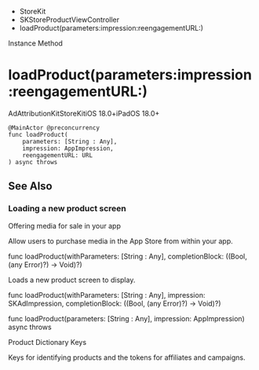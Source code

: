 

- StoreKit
- SKStoreProductViewController
-  loadProduct(parameters:impression:reengagementURL:) 

Instance Method

# loadProduct(parameters:impression:reengagementURL:)

AdAttributionKitStoreKitiOS 18.0+iPadOS 18.0+

``` source
@MainActor @preconcurrency
func loadProduct(
    parameters: [String : Any],
    impression: AppImpression,
    reengagementURL: URL
) async throws
```

## See Also

### Loading a new product screen

Offering media for sale in your app

Allow users to purchase media in the App Store from within your app.

func loadProduct(withParameters: [String : Any], completionBlock: ((Bool, (any Error)?) -> Void)?)

Loads a new product screen to display.

func loadProduct(withParameters: [String : Any], impression: SKAdImpression, completionBlock: ((Bool, (any Error)?) -> Void)?)

func loadProduct(parameters: [String : Any], impression: AppImpression) async throws

Product Dictionary Keys

Keys for identifying products and the tokens for affiliates and campaigns.

